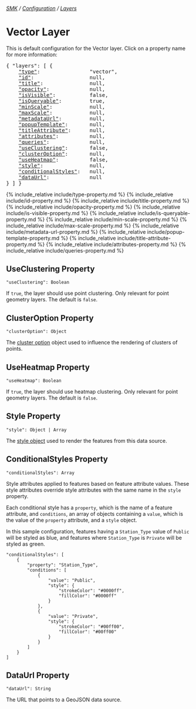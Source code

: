 ###### [SMK](../../..) / [Configuration](..) / [Layers](.)

# Vector Layer

This is default configuration for the Vector layer.
Click on a property name for more information:
<pre>
{ "layers": [ {
    <a href="#type-property"                >"type"</a>:                "vector",
    <a href="#id-property"                  >"id"</a>:                  null,
    <a href="#title-property"               >"title"</a>:               null,
    <a href="#opacity-property"             >"opacity"</a>:             null,
    <a href="#isvisible-property"           >"isVisible"</a>:           false,
    <a href="#isqueryable-property"         >"isQueryable"</a>:         true,
    <a href="#minscale-property"            >"minScale"</a>:            null,
    <a href="#maxscale-property"            >"maxScale"</a>:            null,
    <a href="#metadataurl-property"         >"metadataUrl"</a>:         null,
    <a href="#popuptemplate-property"       >"popupTemplate"</a>:       null,
    <a href="#titleattribute-property"      >"titleAttribute"</a>:      null,
    <a href="#attributes-property"          >"attributes"</a>:          null,
    <a href="#queries-property"             >"queries"</a>:             null,
    <a href="#useclustering-property"       >"useClustering"</a>:       false,
    <a href="#clusteroption-property"       >"clusterOption"</a>:       null,
    <a href="#useheatmap-property"          >"useHeatmap"</a>:          false,
    <a href="#style-property"               >"style"</a>:               null,
    <a href="#conditionalstyles-property"  >"conditionalStyles"</a>:   null,
    <a href="#dataUrl-property"             >"dataUrl"</a>:             null
} ] }
</pre>

{% include_relative include/type-property.md %}
{% include_relative include/id-property.md %}
{% include_relative include/title-property.md %}
{% include_relative include/opacity-property.md %}
{% include_relative include/is-visible-property.md %}
{% include_relative include/is-queryable-property.md %}
{% include_relative include/min-scale-property.md %}
{% include_relative include/max-scale-property.md %}
{% include_relative include/metadata-url-property.md %}
{% include_relative include/popup-template-property.md %}
{% include_relative include/title-attribute-property.md %}
{% include_relative include/attributes-property.md %}
{% include_relative include/queries-property.md %}


## UseClustering Property
`"useClustering": Boolean`

If `true`, the layer should use point clustering.
Only relevant for point geometry layers.
The default is `false`.


## ClusterOption Property
`"clusterOption": Object`

The [cluster option](cluster-option) object used to influence the rendering of clusters of points.

## UseHeatmap Property
`"useHeatmap": Boolean`

If `true`, the layer should use heatmap clustering.
Only relevant for point geometry layers.
The default is `false`.


## Style Property
`"style": Object | Array`

The [style object](style) used to render the features from this data source.

## ConditionalStyles Property
`"conditionalStyles": Array`

Style attributes applied to features based on feature attribute values. These style attributes override style attributes with the same name in the `style` property.

Each conditional style has a `property`, which is the name of a feature attribute, and `conditions`, an array of objects containing a `value`, which is the value of the `property` attribute, and a `style` object. 

In this sample configuration, features having a `Station_Type` value of `Public` will be styled as blue, and features where `Station_Type` is `Private` will be styled as green.

``` 
"conditionalStyles": [
    {
        "property": "Station_Type",
        "conditions": [
            {
                "value": "Public",
                "style": {
                    "strokeColor": "#0000ff",
                    "fillColor": "#0000ff"
                }
            },
            {
                "value": "Private",
                "style": {
                    "strokeColor": "#00ff00",
                    "fillColor": "#00ff00"
                }
            }
        ]
    }
]
```

## DataUrl Property
`"dataUrl": String`

The URL that points to a GeoJSON data source.




